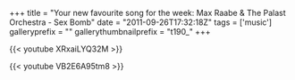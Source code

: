+++
title = "Your new favourite song for the week: Max Raabe & The Palast Orchestra - Sex Bomb"
date = "2011-09-26T17:32:18Z"
tags = ['music']
galleryprefix = ""
gallerythumbnailprefix = "t190_"
+++

{{< youtube XRxaiLYQ32M >}}

{{< youtube VB2E6A95tm8 >}}

